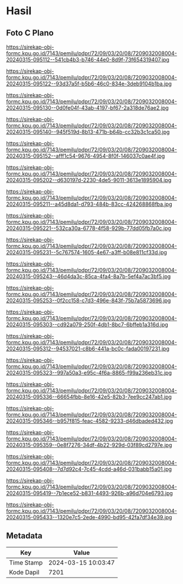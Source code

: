 # Hasil

## Foto C Plano

https://sirekap-obj-formc.kpu.go.id/7143/pemilu/pdpr/72/09/03/20/08/7209032008004-20240315-095112--541cb4b3-b746-44e0-8d9f-73f654319407.jpg

https://sirekap-obj-formc.kpu.go.id/7143/pemilu/pdpr/72/09/03/20/08/7209032008004-20240315-095122--93d37a5f-b5b6-46c0-834e-3deb9104b1ba.jpg

https://sirekap-obj-formc.kpu.go.id/7143/pemilu/pdpr/72/09/03/20/08/7209032008004-20240315-095130--0d0fe04f-43ab-4197-bf67-2a318de76ae2.jpg

https://sirekap-obj-formc.kpu.go.id/7143/pemilu/pdpr/72/09/03/20/08/7209032008004-20240315-095140--945f519d-8b13-471b-b64b-cc32b3c1ca50.jpg

https://sirekap-obj-formc.kpu.go.id/7143/pemilu/pdpr/72/09/03/20/08/7209032008004-20240315-095152--afff1c54-9676-4954-8f0f-146037c0ae4f.jpg

https://sirekap-obj-formc.kpu.go.id/7143/pemilu/pdpr/72/09/03/20/08/7209032008004-20240315-095202--d630197d-2230-4de5-9011-3613e1895904.jpg

https://sirekap-obj-formc.kpu.go.id/7143/pemilu/pdpr/72/09/03/20/08/7209032008004-20240315-095211--a45d8da1-d793-484b-83cc-424268868fba.jpg

https://sirekap-obj-formc.kpu.go.id/7143/pemilu/pdpr/72/09/03/20/08/7209032008004-20240315-095221--532ca30a-6778-4f58-929b-77dd05fb7a0c.jpg

https://sirekap-obj-formc.kpu.go.id/7143/pemilu/pdpr/72/09/03/20/08/7209032008004-20240315-095231--5c767574-1605-4e67-a3ff-b08e811cf33d.jpg

https://sirekap-obj-formc.kpu.go.id/7143/pemilu/pdpr/72/09/03/20/08/7209032008004-20240315-095243--46d4da3c-85ca-4fa4-8a7b-5ef4a7ac3bf5.jpg

https://sirekap-obj-formc.kpu.go.id/7143/pemilu/pdpr/72/09/03/20/08/7209032008004-20240315-095253--0f2cc158-c7d3-496e-843f-75b7a5873696.jpg

https://sirekap-obj-formc.kpu.go.id/7143/pemilu/pdpr/72/09/03/20/08/7209032008004-20240315-095303--cd92a079-250f-4db1-8bc7-6bffeb1a316d.jpg

https://sirekap-obj-formc.kpu.go.id/7143/pemilu/pdpr/72/09/03/20/08/7209032008004-20240315-095312--94537021-c8b6-441a-bc0c-fada00197231.jpg

https://sirekap-obj-formc.kpu.go.id/7143/pemilu/pdpr/72/09/03/20/08/7209032008004-20240315-095323--997a50a3-e95c-4f6a-8865-f99a236eb31c.jpg

https://sirekap-obj-formc.kpu.go.id/7143/pemilu/pdpr/72/09/03/20/08/7209032008004-20240315-095336--66654fbb-8e16-42e5-82b3-7ee9cc247ab1.jpg

https://sirekap-obj-formc.kpu.go.id/7143/pemilu/pdpr/72/09/03/20/08/7209032008004-20240315-095346--b957f815-feac-4582-9233-d46dbaded432.jpg

https://sirekap-obj-formc.kpu.go.id/7143/pemilu/pdpr/72/09/03/20/08/7209032008004-20240315-095359--0e8f7276-34df-4b22-929d-03f89cd2797e.jpg

https://sirekap-obj-formc.kpu.go.id/7143/pemilu/pdpr/72/09/03/20/08/7209032008004-20240315-095408--7d7d92c4-7c45-4cdd-a46d-031babb15a01.jpg

https://sirekap-obj-formc.kpu.go.id/7143/pemilu/pdpr/72/09/03/20/08/7209032008004-20240315-095419--7b1ece52-b831-4493-926b-a96d704e6793.jpg

https://sirekap-obj-formc.kpu.go.id/7143/pemilu/pdpr/72/09/03/20/08/7209032008004-20240315-095433--1320e7c5-2ede-4990-bd95-42fa7df34e39.jpg


## Metadata

| Key        | Value               |
| ---------- | ------------------- |
| Time Stamp | 2024-03-15 10:03:47 |
| Kode Dapil | 7201                |



